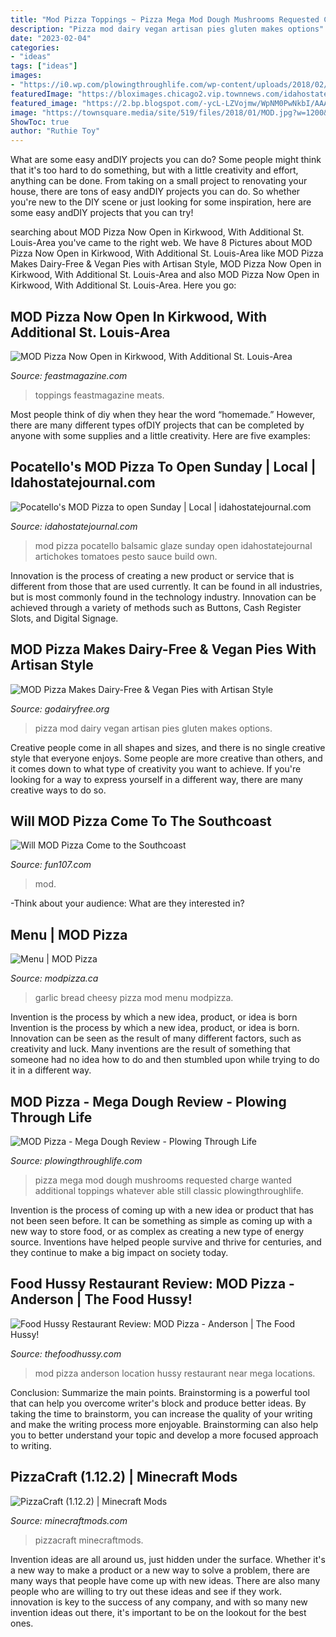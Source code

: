 ```yaml
---
title: "Mod Pizza Toppings ~ Pizza Mega Mod Dough Mushrooms Requested Charge Wanted Additional Toppings Whatever Able Still Classic Plowingthroughlife"
description: "Pizza mod dairy vegan artisan pies gluten makes options"
date: "2023-02-04"
categories:
- "ideas"
tags: ["ideas"]
images:
- "https://i0.wp.com/plowingthroughlife.com/wp-content/uploads/2018/02/eIMG_2296.jpg?resize=610%2C814&amp;ssl=1"
featuredImage: "https://bloximages.chicago2.vip.townnews.com/idahostatejournal.com/content/tncms/assets/v3/editorial/7/49/74945840-8361-58f3-9a7c-ad89c629b813/5c94462552805.image.jpg?resize=1200%2C900"
featured_image: "https://2.bp.blogspot.com/-ycL-LZVojmw/WpNM0PwNkbI/AAAAAAAAo7M/fq3K5l4LWNoj8sKdQyhmHPE3VW2AT6ZLACLcBGAs/s1600/2%2B-%2BMOD%2BPizza.jpg"
image: "https://townsquare.media/site/519/files/2018/01/MOD.jpg?w=1200&amp;h=0&amp;zc=1&amp;s=0&amp;a=t&amp;q=89"
ShowToc: true
author: "Ruthie Toy"
---
```



What are some easy andDIY projects you can do?
Some people might think that it's too hard to do something, but with a little creativity and effort, anything can be done. From taking on a small project to renovating your house, there are tons of easy andDIY projects you can do. So whether you're new to the DIY scene or just looking for some inspiration, here are some easy andDIY projects that you can try!

	

		
searching about MOD Pizza Now Open in Kirkwood, With Additional St. Louis-Area you've came to the right web. We have 8 Pictures about MOD Pizza Now Open in Kirkwood, With Additional St. Louis-Area like MOD Pizza Makes Dairy-Free &amp; Vegan Pies with Artisan Style, MOD Pizza Now Open in Kirkwood, With Additional St. Louis-Area and also MOD Pizza Now Open in Kirkwood, With Additional St. Louis-Area. Here you go:
		
    
## MOD Pizza Now Open In Kirkwood, With Additional St. Louis-Area

<img loading=lazy src="http://bloximages.newyork1.vip.townnews.com/feastmagazine.com/content/tncms/assets/v3/editorial/f/8c/f8cc4552-13b1-11e6-b52c-a7c994832002/572cd7a28b4f3.image.jpg" onerror="this.onerror=null;this.src='https://tse4.mm.bing.net/th?id=OIP.LZbNCLjVjdBxCYTrAsShEAHaEz&amp;pid=15.1';" alt="MOD Pizza Now Open in Kirkwood, With Additional St. Louis-Area">

_Source: feastmagazine.com_

>toppings feastmagazine meats. 

	

Most people think of diy when they hear the word “homemade.” However, there are many different types ofDIY projects that can be completed by anyone with some supplies and a little creativity. Here are five examples:

    
## Pocatello&#039;s MOD Pizza To Open Sunday | Local | Idahostatejournal.com

<img loading=lazy src="https://bloximages.chicago2.vip.townnews.com/idahostatejournal.com/content/tncms/assets/v3/editorial/7/49/74945840-8361-58f3-9a7c-ad89c629b813/5c94462552805.image.jpg?resize=1200%2C900" onerror="this.onerror=null;this.src='https://tse3.mm.bing.net/th?id=OIP.5i0HO_TyJryeu0vhY_hOjAHaFj&amp;pid=15.1';" alt="Pocatello&#039;s MOD Pizza to open Sunday | Local | idahostatejournal.com">

_Source: idahostatejournal.com_

>mod pizza pocatello balsamic glaze sunday open idahostatejournal artichokes tomatoes pesto sauce build own. 

	

Innovation is the process of creating a new product or service that is different from those that are used currently. It can be found in all industries, but is most commonly found in the technology industry. Innovation can be achieved through a variety of methods such as Buttons, Cash Register Slots, and Digital Signage.

    
## MOD Pizza Makes Dairy-Free &amp; Vegan Pies With Artisan Style

<img loading=lazy src="https://www.godairyfree.org/wp-content/uploads/2018/03/Mod-Pizza-vert.jpg" onerror="this.onerror=null;this.src='https://tse3.mm.bing.net/th?id=OIP.OjdPg3Ru5NG7H_ACeG_RlwHaLH&amp;pid=15.1';" alt="MOD Pizza Makes Dairy-Free &amp; Vegan Pies with Artisan Style">

_Source: godairyfree.org_

>pizza mod dairy vegan artisan pies gluten makes options. 

	

Creative people come in all shapes and sizes, and there is no single creative style that everyone enjoys. Some people are more creative than others, and it comes down to what type of creativity you want to achieve. If you're looking for a way to express yourself in a different way, there are many creative ways to do so.

    
## Will MOD Pizza Come To The Southcoast

<img loading=lazy src="https://townsquare.media/site/519/files/2018/01/MOD.jpg?w=1200&amp;h=0&amp;zc=1&amp;s=0&amp;a=t&amp;q=89" onerror="this.onerror=null;this.src='https://tse4.mm.bing.net/th?id=OIP.aIIMrp7c15cWwBGpGW0pCAHaEj&amp;pid=15.1';" alt="Will MOD Pizza Come to the Southcoast">

_Source: fun107.com_

>mod. 

	

-Think about your audience: What are they interested in?

    
## Menu | MOD Pizza

<img loading=lazy src="https://modpizza.ca/wp-content/uploads/2019/10/Cheesy-Garlic-Bread.png" onerror="this.onerror=null;this.src='https://tse2.mm.bing.net/th?id=OIP.nnobwNhRcfPh9e34j7WFlwHaHa&amp;pid=15.1';" alt="Menu | MOD Pizza">

_Source: modpizza.ca_

>garlic bread cheesy pizza mod menu modpizza. 

	

Invention is the process by which a new idea, product, or idea is born
Invention is the process by which a new idea, product, or idea is born. Innovation can be seen as the result of many different factors, such as creativity and luck. Many inventions are the result of something that someone had no idea how to do and then stumbled upon while trying to do it in a different way.

    
## MOD Pizza - Mega Dough Review - Plowing Through Life

<img loading=lazy src="https://i0.wp.com/plowingthroughlife.com/wp-content/uploads/2018/02/eIMG_2296.jpg?resize=610%2C814&amp;ssl=1" onerror="this.onerror=null;this.src='https://tse4.mm.bing.net/th?id=OIP.91a1irX-oIMlLHLugzDITQHaJ4&amp;pid=15.1';" alt="MOD Pizza - Mega Dough Review - Plowing Through Life">

_Source: plowingthroughlife.com_

>pizza mega mod dough mushrooms requested charge wanted additional toppings whatever able still classic plowingthroughlife. 

	

Invention is the process of coming up with a new idea or product that has not been seen before. It can be something as simple as coming up with a new way to store food, or as complex as creating a new type of energy source. Inventions have helped people survive and thrive for centuries, and they continue to make a big impact on society today.

    
## Food Hussy Restaurant Review: MOD Pizza - Anderson | The Food Hussy!

<img loading=lazy src="https://2.bp.blogspot.com/-ycL-LZVojmw/WpNM0PwNkbI/AAAAAAAAo7M/fq3K5l4LWNoj8sKdQyhmHPE3VW2AT6ZLACLcBGAs/s1600/2%2B-%2BMOD%2BPizza.jpg" onerror="this.onerror=null;this.src='https://tse4.mm.bing.net/th?id=OIP.vHZfyFSQxBgl-nvfBt879wHaIW&amp;pid=15.1';" alt="Food Hussy Restaurant Review: MOD Pizza - Anderson | The Food Hussy!">

_Source: thefoodhussy.com_

>mod pizza anderson location hussy restaurant near mega locations. 

	

Conclusion: Summarize the main points.
Brainstorming is a powerful tool that can help you overcome writer's block and produce better ideas. By taking the time to brainstorm, you can increase the quality of your writing and make the writing process more enjoyable. Brainstorming can also help you to better understand your topic and develop a more focused approach to writing.

    
## PizzaCraft (1.12.2) | Minecraft Mods

<img loading=lazy src="https://www.minecraftmods.com/wp-content/uploads/2018/04/pizzas.png" onerror="this.onerror=null;this.src='https://tse2.mm.bing.net/th?id=OIP.kpqkJNWvbhW755cEuhkC6QHaEK&amp;pid=15.1';" alt="PizzaCraft (1.12.2) | Minecraft Mods">

_Source: minecraftmods.com_

>pizzacraft minecraftmods. 

	

Invention ideas are all around us, just hidden under the surface. Whether it's a new way to make a product or a new way to solve a problem, there are many ways that people have come up with new ideas. There are also many people who are willing to try out these ideas and see if they work. innovation is key to the success of any company, and with so many new invention ideas out there, it's important to be on the lookout for the best ones.

